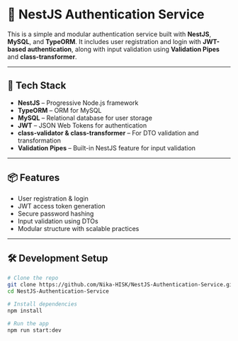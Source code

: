 # 🔐 NestJS Authentication Service

This is a simple and modular authentication service built with **NestJS**, **MySQL**, and **TypeORM**. It includes user registration and login with **JWT-based authentication**, along with input validation using **Validation Pipes** and **class-transformer**.

---

## 🧰 Tech Stack

- **NestJS** – Progressive Node.js framework
- **TypeORM** – ORM for MySQL
- **MySQL** – Relational database for user storage
- **JWT** – JSON Web Tokens for authentication
- **class-validator & class-transformer** – For DTO validation and transformation
- **Validation Pipes** – Built-in NestJS feature for input validation

---

## 📦 Features

- User registration & login
- JWT access token generation
- Secure password hashing
- Input validation using DTOs
- Modular structure with scalable practices

---

## 🛠️ Development Setup

```bash
# Clone the repo
git clone https://github.com/Nika-HISK/NestJS-Authentication-Service.git
cd NestJS-Authentication-Service

# Install dependencies
npm install

# Run the app
npm run start:dev

